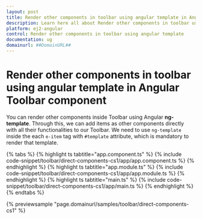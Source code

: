 ```yaml
---
layout: post
title: Render other components in toolbar using angular template in Angular Toolbar component | Syncfusion
description: Learn here all about Render other components in toolbar using angular template in Syncfusion Angular Toolbar component of Syncfusion Essential JS 2 and more.
platform: ej2-angular
control: Render other components in toolbar using angular template 
documentation: ug
domainurl: ##DomainURL##
---
```


# Render other components in toolbar using angular template in Angular Toolbar component

You can render other components inside Toolbar using Angular **ng-template**. Through this, we can add items as other components directly with all their functionalities to our Toolbar. We need to use `ng-template` inside the each `e-item` tag with `#template` attribute, which is mandatory to render that template.

{% tabs %}
{% highlight ts tabtitle="app.component.ts" %}
{% include code-snippet/toolbar/direct-components-cs1/app/app.component.ts %}
{% endhighlight %}
{% highlight ts tabtitle="app.module.ts" %}
{% include code-snippet/toolbar/direct-components-cs1/app/app.module.ts %}
{% endhighlight %}
{% highlight ts tabtitle="main.ts" %}
{% include code-snippet/toolbar/direct-components-cs1/app/main.ts %}
{% endhighlight %}
{% endtabs %}
  
{% previewsample "page.domainurl/samples/toolbar/direct-components-cs1" %}